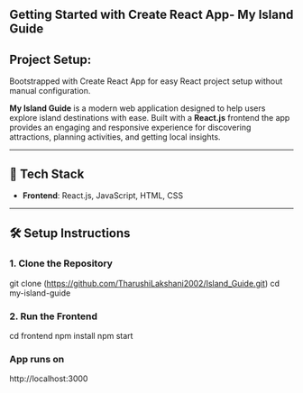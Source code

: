 ## Getting Started with Create React App- My Island Guide

## Project Setup: 
Bootstrapped with Create React App for easy React project setup without manual configuration.

**My Island Guide** is a modern web application designed to help users explore island destinations with ease. Built with a **React.js** frontend the app provides an engaging and responsive experience for discovering attractions, planning activities, and getting local insights.

---

## 🚀 Tech Stack

- **Frontend**: React.js, JavaScript, HTML, CSS

---

## 🛠️ Setup Instructions

### 1. Clone the Repository


git clone (https://github.com/TharushiLakshani2002/Island_Guide.git)
cd my-island-guide

### 2. Run the Frontend

cd frontend
npm install
npm start
### App runs on
http://localhost:3000
